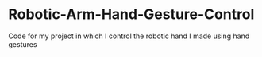 # Robotic-Arm-Hand-Gesture-Control
Code for my project in which I control the robotic hand I made using hand gestures
